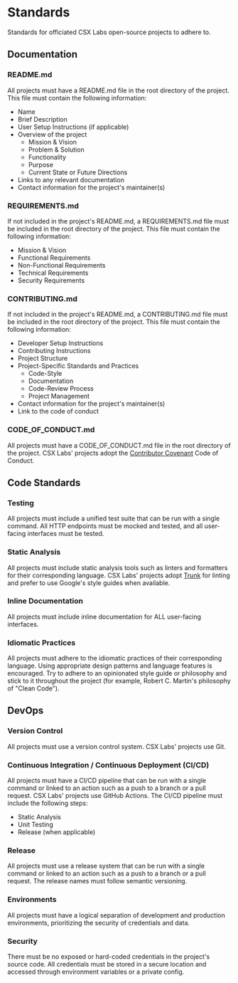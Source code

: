 # Standards

Standards for officiated CSX Labs open-source projects to adhere to.

## Documentation

### README.md

All projects must have a README.md file in the root directory of the project. This file must contain the following information:

- Name
- Brief Description
- User Setup Instructions (if applicable)
- Overview of the project
  - Mission & Vision
  - Problem & Solution
  - Functionality
  - Purpose
  - Current State or Future Directions
- Links to any relevant documentation
- Contact information for the project's maintainer(s)

### REQUIREMENTS.md

If not included in the project's README.md, a REQUIREMENTS.md file must be included in the root directory of the project. This file must contain the following information:

- Mission & Vision
- Functional Requirements
- Non-Functional Requirements
- Technical Requirements
- Security Requirements

### CONTRIBUTING.md

If not included in the project's README.md, a CONTRIBUTING.md file must be included in the root directory of the project. This file must contain the following information:

- Developer Setup Instructions
- Contributing Instructions
- Project Structure
- Project-Specific Standards and Practices
  - Code-Style
  - Documentation
  - Code-Review Process
  - Project Management
- Contact information for the project's maintainer(s)
- Link to the code of conduct

### CODE_OF_CONDUCT.md

All projects must have a CODE_OF_CONDUCT.md file in the root directory of the project.
CSX Labs' projects adopt the [Contributor Covenant](https://www.contributor-covenant.org/) Code of Conduct.

## Code Standards

### Testing

All projects must include a unified test suite that can be run with a single command.
All HTTP endpoints must be mocked and tested, and all user-facing interfaces must be tested.

### Static Analysis

All projects must include static analysis tools such as linters and formatters for their corresponding language.
CSX Labs' projects adopt [Trunk](https://trunk.io/products/check) for linting and prefer to use Google's style guides when available.

### Inline Documentation

All projects must include inline documentation for ALL user-facing interfaces.

### Idiomatic Practices

All projects must adhere to the idiomatic practices of their corresponding language. Using appropriate
design patterns and language features is encouraged. Try to adhere to an opinionated style guide or philosophy
and stick to it throughout the project (for example, Robert C. Martin's philosophy of "Clean Code").

## DevOps

### Version Control

All projects must use a version control system. CSX Labs' projects use Git.

### Continuous Integration / Continuous Deployment (CI/CD)

All projects must have a CI/CD pipeline that can be run with a single command or linked
to an action such as a push to a branch or a pull request. CSX Labs' projects use GitHub Actions.
The CI/CD pipeline must include the following steps:

- Static Analysis
- Unit Testing
- Release (when applicable)

### Release

All projects must use a release system that can be run with a single command or linked
to an action such as a push to a branch or a pull request. The release names must follow
semantic versioning.

### Environments

All projects must have a logical separation of development and production environments, prioritizing the security of credentials and data.

### Security

There must be no exposed or hard-coded credentials in the project's source code. All credentials must be stored in a secure location and accessed through environment variables or a private config.
